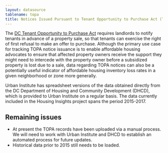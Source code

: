 ```yaml
---
layout: datasource
tablename: topa
title: Notices Issued Pursuant to Tenant Opportunity to Purchase Act (TOPA)
---
```

<!--No need to put a header; the title in the front matter (above) will be used as a header-->


The [DC Tenant Opportunity to Purchase Act](https://ota.dc.gov/sites/default/files/dc/sites/ota/publication/attachments/TOPA%20-%20Single%20Unit%20%28FINAL%29.pdf) requires landlords to notify tenants in advance of a property sale, so that tenants can exercise the right of first refusal to make an offer to purchase. Although the primary use case for tracking TOPA notice issuance is to enable affordable housing advocates to ensure that affected property owners receive the support they might need to intercede with the property owner before a subsidized property is lost due to a sale, data regarding TOPA notices can also be a potentially useful indicator of affordable housing inventory loss rates in a given neighborhood or zone more generally.

Urban Institute has spreadsheet versions of the data obtained directly from the DC Department of Housing and Community Development (DHCD), which is provided to Urban Institute on a regular basis. The data currently included in the Housing Insights project spans the period 2015-2017.  

## Remaining issues
* At present the TOPA records have been uploaded via a manual process. We will need to work with Urban Institute and DHCD to establish an automated process for future updates.
* Historical data prior to 2015 still needs to be loaded.